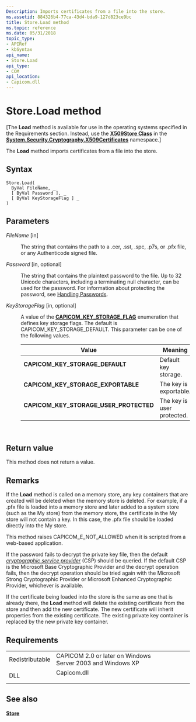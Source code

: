 ```yaml
---
Description: Imports certificates from a file into the store.
ms.assetid: 884326b4-77ca-43d4-bda9-127d823ce9bc
title: Store.Load method
ms.topic: reference
ms.date: 05/31/2018
topic_type:
- APIRef
- kbSyntax
api_name:
- Store.Load
api_type:
- COM
api_location:
- Capicom.dll
---
```


# Store.Load method

\[The **Load** method is available for use in the operating systems specified in the Requirements section. Instead, use the [**X509Store Class**](https://msdn.microsoft.com/library/d228271e(v=VS.100).aspx) in the [**System.Security.Cryptography.X509Certificates**](https://msdn.microsoft.com/library/73091bzx(v=VS.71).aspx) namespace.\]

The **Load** method imports certificates from a file into the store.

## Syntax


```VB
Store.Load( _
  ByVal FileName, _
  [ ByVal Password ], _
  [ ByVal KeyStorageFlag ] _
)
```



## Parameters

<dl> <dt>

*FileName* \[in\]
</dt> <dd>

The string that contains the path to a .cer, .sst, .spc, .p7s, or .pfx file, or any Authenticode signed file.

</dd> <dt>

*Password* \[in, optional\]
</dt> <dd>

The string that contains the plaintext password to the file. Up to 32 Unicode characters, including a terminating null character, can be used for the password. For information about protecting the password, see [Handling Passwords](https://msdn.microsoft.com/library/ms717799(v=VS.85).aspx).

</dd> <dt>

*KeyStorageFlag* \[in, optional\]
</dt> <dd>

A value of the [**CAPICOM\_KEY\_STORAGE\_FLAG**](capicom-key-storage-flag.md) enumeration that defines key storage flags. The default is CAPICOM\_KEY\_STORAGE\_DEFAULT. This parameter can be one of the following values.



| Value                                                                                                                                                                                                                           | Meaning                               |
|---------------------------------------------------------------------------------------------------------------------------------------------------------------------------------------------------------------------------------|---------------------------------------|
| <span id="CAPICOM_KEY_STORAGE_DEFAULT"></span><span id="capicom_key_storage_default"></span><dl> <dt>**CAPICOM\_KEY\_STORAGE\_DEFAULT**</dt> </dl>                       | Default key storage.<br/>       |
| <span id="CAPICOM_KEY_STORAGE_EXPORTABLE"></span><span id="capicom_key_storage_exportable"></span><dl> <dt>**CAPICOM\_KEY\_STORAGE\_EXPORTABLE**</dt> </dl>              | The key is exportable.<br/>     |
| <span id="CAPICOM_KEY_STORAGE_USER_PROTECTED"></span><span id="capicom_key_storage_user_protected"></span><dl> <dt>**CAPICOM\_KEY\_STORAGE\_USER\_PROTECTED**</dt> </dl> | The key is user protected.<br/> |



 

</dd> </dl>

## Return value

This method does not return a value.

## Remarks

If the **Load** method is called on a memory store, any key containers that are created will be deleted when the memory store is deleted. For example, if a .pfx file is loaded into a memory store and later added to a system store (such as the My store) from the memory store, the certificate in the My store will not contain a key. In this case, the .pfx file should be loaded directly into the My store.

This method raises CAPICOM\_E\_NOT\_ALLOWED when it is scripted from a web-based application.

If the password fails to decrypt the private key file, then the default [*cryptographic service provider*](https://msdn.microsoft.com/library/ms721572(v=VS.85).aspx) (CSP) should be queried. If the default CSP is the Microsoft Base Cryptographic Provider and the decrypt operation fails, then the decrypt operation should be tried again with the Microsoft Strong Cryptographic Provider or Microsoft Enhanced Cryptographic Provider, whichever is available.

If the certificate being loaded into the store is the same as one that is already there, the **Load** method will delete the existing certificate from the store and then add the new certificate. The new certificate will inherit properties from the existing certificate. The existing private key container is replaced by the new private key container.

## Requirements



|                            |                                                                                        |
|----------------------------|----------------------------------------------------------------------------------------|
| Redistributable<br/> | CAPICOM 2.0 or later on Windows Server 2003 and Windows XP<br/>                  |
| DLL<br/>             | <dl> <dt>Capicom.dll</dt> </dl> |



## See also

<dl> <dt>

[**Store**](store.md)
</dt> </dl>

 

 




